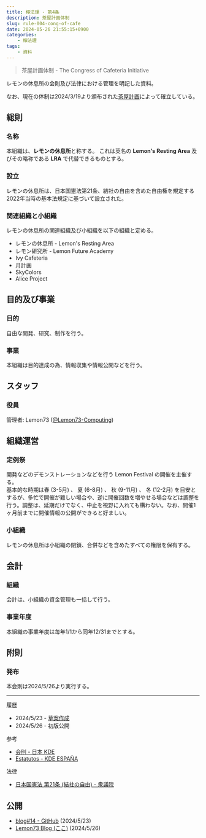 ```yaml
---
title: 檸法理 - 第4条
description: 茶屋計画体制
slug: rule-004-cong-of-cafe
date: 2024-05-26 21:55:15+0900
categories:
    - 檸法理
tags:
    - 資料
---
```


> 茶屋計画体制 - The Congress of Cafeteria Initiative

レモンの休息所の会則及び法律における管理を明記した資料。

なお、現在の体制は2024/3/19より頒布された[茶屋計画](https://lemon73-computing.github.io/blog/p/20240319-cafe-project/)によって確立している。

## 総則
### 名称
本組織は、**レモンの休息所**と称する。
これは英名の **Lemon's Resting Area** 及びその略称である **LRA** で代替できるものとする。

### 設立
レモンの休息所は、日本国憲法第21条、結社の自由を含めた自由権を規定する2022年当時の基本法規定に基づいて設立された。

### 関連組織と小組織
レモンの休息所の関連組織及び小組織を以下の組織と定める。
- レモンの休息所 - Lemon's Resting Area
- レモン研究所 - Lemon Future Academy
- Ivy Cafeteria
- 月計画
- SkyColors
- Alice Project

## 目的及び事業
### 目的
自由な開発、研究、制作を行う。

### 事業
本組織は目的達成の為、情報収集や情報公開などを行う。

## スタッフ
### 役員
管理者: Lemon73 ([@Lemon73-Computing](https://github.com/Lemon73-Computing))

## 組織運営
### 定例祭
開発などのデモンストレーションなどを行う Lemon Festival の開催を主催する。  
基本的な時期は春 (3-5月) 、 夏 (6-8月) 、 秋 (9-11月) 、 冬 (12-2月) を目安とするが、多忙で開催が難しい場合や、逆に開催回数を増やせる場合などは調整を行う。調整は、延期だけでなく、中止を視野に入れても構わない。なお、開催1ヶ月前までに開催情報の公開ができると好ましい。

### 小組織
レモンの休息所は小組織の閉鎖、合併などを含めたすべての権限を保有する。

## 会計
### 組織
会計は、小組織の資金管理も一括して行う。

### 事業年度
本組織の事業年度は毎年1/1から同年12/31までとする。

## 附則
### 発布
本会則は2024/5/26より実行する。

---
履歴
- 2024/5/23 - [草案作成](https://github.com/Lemon73-Computing/blog/issues/14#issuecomment-2126447272)
- 2024/5/26 - 初版公開

参考
- [会則 - 日本 KDE](https://jp.kde.org/community/regulations/)
- [Estatutos - KDE ESPAÑA](https://www.kde-espana.org/estatutos)

法律
- [日本国憲法 第21条 (結社の自由) - 衆議院](https://www.shugiin.go.jp/internet/itdb_annai.nsf/html/statics/shiryo/dl-constitution.htm#:~:text=第二十一条%E3%80%80集会、結社及び言論、出版その他一切の表現の自由は、これを保障する。)

## 公開
- [blog#14 - GitHub](https://github.com/Lemon73-Computing/blog/issues/14#issuecomment-2126447272) (2024/5/23)
- [Lemon73 Blog (ここ)](./) (2024/5/26)
